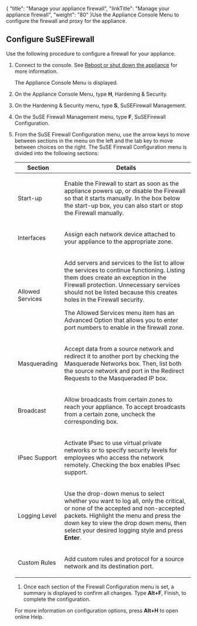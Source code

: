 {
    "title": "Manage your appliance firewall",
    "linkTitle": "Manage your appliance firewall",
    "weight": "80"
}Use the Appliance Console Menu to configure the firewall and proxy for the appliance.

## <span id="_Toc331683662"></span>Configure SuSEFirewall

Use the following procedure to configure a firewall for your appliance.

1.  Connect to the console. See [Reboot or shut down the appliance](../appliancestartup_reboot_shutdown) for more information.  
    The Appliance Console Menu is displayed.

2.  On the Appliance Console Menu, type **H**, Hardening & Security.

3.  On the Hardening & Security menu, type **S**, SuSEFirewall Management.

4.  On the SuSE Firewall Management menu, type **F**, SuSEFirewall Configuration.

5.  From the SuSE Firewall Configuration menu, use the arrow keys to move between sections in the menu on the left and the tab key to move between choices on the right. The SuSE Firewall Configuration menu is divided into the following sections:  
    

    <table cellspacing="0">
   <col/>
   <col/>
   <thead>
      <tr>
         <th>Section</th>
         <th>Details</th>
      </tr>
   </thead>
   <tbody>
      <tr>
         <td>
            <p>Start-up</p>
         </td>
         <td>
            <p>Enable the Firewall to start as soon as the appliance powers up, or disable the Firewall so that it starts manually. In the box below the start-up box, you can also start or stop the Firewall manually.</p>
         </td>
      </tr>
      <tr>
         <td>
            <p>Interfaces</p>
         </td>
         <td>
            <p>Assign each network device attached to your appliance to the appropriate zone.</p>
         </td>
      </tr>
      <tr>
         <td>
            <p>Allowed Services</p>
         </td>
         <td>
            <p>Add servers and services to the list to allow the services to continue functioning. Listing them does create an exception in the Firewall protection. Unnecessary services should not be listed because this creates holes in the Firewall security.</p>
            <p>The Allowed Services menu item has an Advanced Option that allows you to enter port numbers to enable in the firewall zone.</p>
         </td>
      </tr>
      <tr>
         <td>
            <p>Masquerading</p>
         </td>
         <td>
            <p>Accept data from a source network and redirect it to another port by checking the Masquerade Networks box. Then, list both the source network and port in the Redirect Requests to the Masqueraded IP box.</p>
         </td>
      </tr>
      <tr>
         <td>
            <p>Broadcast</p>
         </td>
         <td>
            <p>Allow broadcasts from certain zones to reach your appliance. To accept broadcasts from a certain zone, uncheck the corresponding box.</p>
         </td>
      </tr>
      <tr>
         <td>
            <p>IPsec Support</p>
         </td>
         <td>
            <p>Activate IPsec to use virtual private networks or to specify security levels for employees who access the network remotely. Checking the box enables IPsec support.</p>
         </td>
      </tr>
      <tr>
         <td>
            <p>Logging Level</p>
         </td>
         <td>
            <p>Use the drop-down menus to select whether you want to log all, only the critical, or none of the accepted and non-accepted packets. Highlight the menu and press the down key to view the drop down menu, then select your desired logging style and press <strong>Enter</strong>.</p>
         </td>
      </tr>
      <tr>
         <td>
            <p>Custom Rules</p>
         </td>
         <td>
            <p>Add custom rules and protocol for a source network and its destination port.</p>
         </td>
      </tr>
   </tbody>
</table>

<!-- -->

1.  Once each section of the Firewall Configuration menu is set, a summary is displayed to confirm all changes. Type **Alt+F**, Finish, to complete the configuration.

For more information on configuration options, press **Alt+H** to open online Help.
